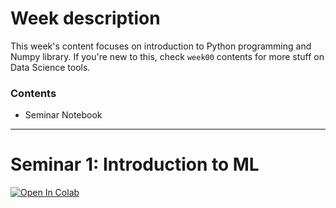 # Week description

This week's content focuses on introduction to Python programming and Numpy library. If you're new to this, check `week00` contents for more stuff on Data Science tools.

### Contents

* Seminar Notebook
---

# Seminar 1: Introduction to ML


<a target="_blank" href="https://colab.research.google.com/github/alllirik/hse_ml_bioinf/blob/main/week01/Seminar_1_Tools.ipynb">
  <img src="https://colab.research.google.com/assets/colab-badge.svg" alt="Open In Colab"/>
</a>
